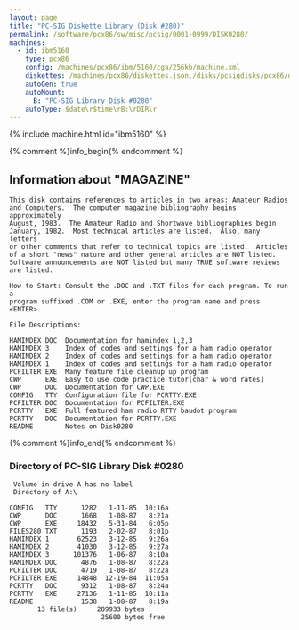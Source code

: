 ```yaml
---
layout: page
title: "PC-SIG Diskette Library (Disk #280)"
permalink: /software/pcx86/sw/misc/pcsig/0001-0999/DISK0280/
machines:
  - id: ibm5160
    type: pcx86
    config: /machines/pcx86/ibm/5160/cga/256kb/machine.xml
    diskettes: /machines/pcx86/diskettes.json,/disks/pcsigdisks/pcx86/diskettes.json
    autoGen: true
    autoMount:
      B: "PC-SIG Library Disk #0280"
    autoType: $date\r$time\rB:\rDIR\r
---
```


{% include machine.html id="ibm5160" %}

{% comment %}info_begin{% endcomment %}

## Information about "MAGAZINE"

    This disk contains references to articles in two areas: Amateur Radios
    and Computers.  The computer magazine bibliography begins approximately
    August, 1983.  The Amateur Radio and Shortwave bibliographies begin
    January, 1982.  Most technical articles are listed.  Also, many letters
    or other comments that refer to technical topics are listed.  Articles
    of a short "news" nature and other general articles are NOT listed.
    Software announcements are NOT listed but many TRUE software reviews
    are listed.
    
    How to Start: Consult the .DOC and .TXT files for each program. To run a
    program suffixed .COM or .EXE, enter the program name and press
    <ENTER>.
    
    File Descriptions:
    
    HAMINDEX DOC  Documentation for hamindex 1,2,3
    HAMINDEX 3    Index of codes and settings for a ham radio operator
    HAMINDEX 2    Index of codes and settings for a ham radio operator
    HAMINDEX 1    Index of codes and settings for a ham radio operator
    PCFILTER EXE  Many feature file cleanup up program
    CWP      EXE  Easy to use code practice tutor(char & word rates)
    CWP      DOC  Documentation for CWP.EXE
    CONFIG   TTY  Configuration file for PCRTTY.EXE
    PCFILTER DOC  Documentation for PCFILTER.EXE
    PCRTTY   EXE  Full featured ham radio RTTY baudot program
    PCRTTY   DOC  Documentation for PCRTTY.EXE
    README        Notes on Disk0280
{% comment %}info_end{% endcomment %}


### Directory of PC-SIG Library Disk #0280

     Volume in drive A has no label
     Directory of A:\

    CONFIG   TTY      1282   1-11-85  10:16a
    CWP      DOC      1668   1-08-87   8:21a
    CWP      EXE     18432   5-31-84   6:05p
    FILES280 TXT      1193   2-02-87   8:01p
    HAMINDEX 1       62523   3-12-85   9:26a
    HAMINDEX 2       41030   3-12-85   9:27a
    HAMINDEX 3      101376   1-06-87   8:10a
    HAMINDEX DOC      4876   1-08-87   8:22a
    PCFILTER DOC      4719   1-08-87   8:22a
    PCFILTER EXE     14848  12-19-84  11:05a
    PCRTTY   DOC      9312   1-08-87   8:24a
    PCRTTY   EXE     27136   1-11-85  10:11a
    README            1538   1-08-87   8:19a
           13 file(s)     289933 bytes
                           25600 bytes free
